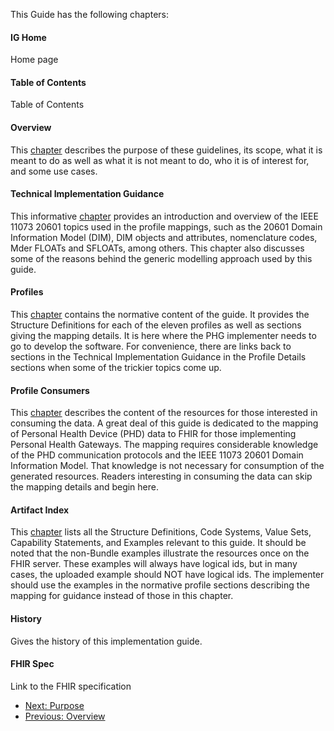 
<!-- https://stackoverflow.com/questions/27977078/how-do-i-reference-the-root-directory-of-my-site-and-why-wont-jekyll-render-so -->

This Guide has the following chapters:

#### IG Home
Home page
#### Table of Contents
Table of Contents
#### Overview
This [chapter](overview.html) describes the purpose of these guidelines, its scope, what it is meant to do as well as what it is not meant to do, who it is of interest for, and some use cases. 
#### Technical Implementation Guidance
This informative [chapter](TechnicalImplementationGuidance.html) provides an introduction and overview of the IEEE 11073 20601 topics used in the profile mappings, such as the 20601 Domain Information Model (DIM), DIM objects and attributes, nomenclature codes, Mder FLOATs and SFLOATs, among others. This chapter also discusses some of the reasons behind the generic modelling approach used by this guide. 
#### Profiles
This [chapter](profiles.html) contains the normative content of the guide. It provides the Structure Definitions for each of the eleven profiles as well as sections giving the mapping details. It is here where the PHG implementer needs to go to develop the software. For convenience, there are links back to sections in the Technical Implementation Guidance in the Profile Details sections when some of the trickier topics come up.
#### Profile Consumers
This [chapter](ProfileConsumers.html) describes the content of the resources for those interested in consuming the data. A great deal of this guide is dedicated to the mapping of Personal Health Device (PHD) data to FHIR for those implementing Personal Health Gateways. The mapping requires considerable knowledge of the PHD communication protocols and the IEEE 11073 20601 Domain Information Model. That knowledge is not necessary for consumption of the generated resources. Readers interesting in consuming the data can skip the mapping details and begin here.
#### Artifact Index
This [chapter](artifacts.html) lists all the Structure Definitions, Code Systems, Value Sets, Capability Statements, and Examples relevant to this guide. It should be noted that the non-Bundle examples illustrate the resources once on the FHIR server. These examples will always have logical ids, but in many cases, the uploaded example should NOT have logical ids. The implementer should use the examples in the normative profile sections describing the mapping for guidance instead of those in this chapter.
#### History
Gives the history of this implementation guide.
#### FHIR Spec
Link to the FHIR specification

 - [Next: Purpose](Purpose.html)
 - [Previous: Overview](overview.html)
